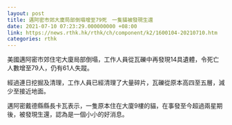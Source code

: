```yaml
---
layout: post
title: 邁阿密市郊大廈局部倒塌增至79死　一隻貓被發現生還
date: 2021-07-10 07:23:29.000000000 +08:00
link: https://news.rthk.hk/rthk/ch/component/k2/1600104-20210710.htm
categories: rthk
---
```


美國邁阿密市郊住宅大廈局部倒塌，工作人員從瓦礫中再發現14具遺體，令死亡人數增至79人，仍有61人失蹤。

經過連日挖掘及清理，工作人員已經清理了大量碎片，瓦礫從原本高四至五層，減少至接近地面。

邁阿密戴德縣縣長卡瓦表示，一隻原本住在大廈9樓的貓，在事發至今超過兩星期後，被發現生還，認為是一個小小的好消息。
